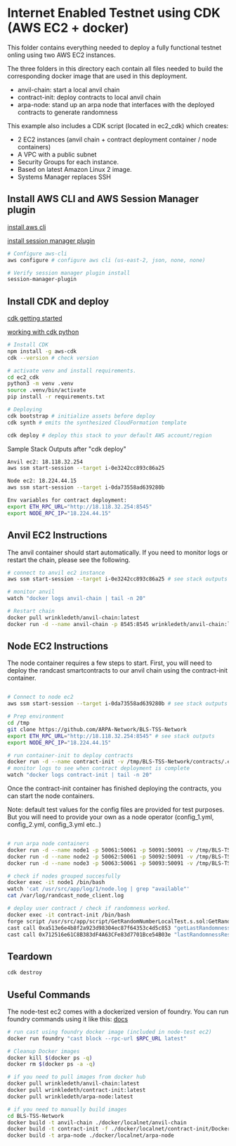 
# Internet Enabled Testnet using CDK (AWS EC2 + docker)

This folder contains everything needed to deploy a fully functional testnet onling using two AWS EC2 instances.

The three folders in this directory each contain all files needed to build the corresponding docker image that are used in this deployment.

- anvil-chain: start a local anvil chain
- contract-init: deploy contracts to local anvil chain
- arpa-node: stand up an arpa node that interfaces with the deployed contracts to generate randomness

This example also includes a CDK script (located in ec2_cdk) which creates:

- 2 EC2 instances (anvil chain + contract deployment container /  node containers)
- A VPC with a public subnet
- Security Groups for each instance.
- Based on latest Amazon Linux 2 image.
- Systems Manager replaces SSH

## Install AWS CLI and AWS Session Manager plugin

[install aws cli](https://docs.aws.amazon.com/cli/latest/userguide/getting-started-install.html)

[install session manager plugin](https://docs.aws.amazon.com/systems-manager/latest/userguide/session-manager-working-with-install-plugin.html)

```bash
# Configure aws-cli
aws configure # configure aws cli (us-east-2, json, none, none)

# Verify session manager plugin install
session-manager-plugin
```

## Install CDK and deploy

[cdk getting started](https://docs.aws.amazon.com/cdk/v2/guide/getting_started.html)

[working with cdk python](https://docs.aws.amazon.com/cdk/v2/guide/work-with-cdk-python.html)

```bash
# Install CDK
npm install -g aws-cdk 
cdk --version # check version

# activate venv and install requirements.
cd ec2_cdk
python3 -m venv .venv 
source .venv/bin/activate
pip install -r requirements.txt

# Deploying
cdk bootstrap # initialize assets before deploy
cdk synth # emits the synthesized CloudFormation template

cdk deploy # deploy this stack to your default AWS account/region
```

Sample Stack Outputs after "cdk deploy"

```bash
Anvil ec2: 18.118.32.254
aws ssm start-session --target i-0e3242cc893c86a25

Node ec2: 18.224.44.15
aws ssm start-session --target i-0da73558ad639280b

Env variables for contract deployment:
export ETH_RPC_URL="http://18.118.32.254:8545"
export NODE_RPC_IP="18.224.44.15"
```

## Anvil EC2 Instructions

The anvil container should start automatically. If you need to monitor logs or restart the chain, please see the following.

```bash
# connect to anvil ec2 instance
aws ssm start-session --target i-0e3242cc893c86a25 # see stack outputs

# monitor anvil 
watch "docker logs anvil-chain | tail -n 20"

# Restart chain
docker pull wrinkledeth/anvil-chain:latest
docker run -d --name anvil-chain -p 8545:8545 wrinkledeth/anvil-chain:latest
```

## Node EC2 Instructions

The node container requires a few steps to start. First, you will need to deploy the randcast smartcontracts to our anvil chain using the contract-init container.

```bash

# Connect to node ec2
aws ssm start-session --target i-0da73558ad639280b # see stack outputs

# Prep environment
cd /tmp
git clone https://github.com/ARPA-Network/BLS-TSS-Network
export ETH_RPC_URL="http://18.118.32.254:8545" # see stack outputs
export NODE_RPC_IP="18.224.44.15"

# run container-init to deploy contracts
docker run -d --name contract-init -v /tmp/BLS-TSS-Network/contracts/.env_example:/usr/src/app/external/.env -e ETH_RPC_URL=$ETH_RPC_URL wrinkledeth/contract-init:latest
# monitor logs to see when contract deployment is complete
watch "docker logs contract-init | tail -n 20" 
```

Once the contract-init container has finished deploying the contracts, you can start the node containers.

Note: default test values for the config files are provided for test purposes. But you will need to provide your own as a node operator (config_1.yml, config_2.yml, config_3.yml etc..)

```bash

# run arpa node containers
docker run -d --name node1 -p 50061:50061 -p 50091:50091 -v /tmp/BLS-TSS-Network/docker/internet-test/arpa-node/config_1.yml:/usr/src/app/external/config.yml -e ETH_RPC_URL=$ETH_RPC_URL -e NODE_RPC_URL=${NODE_RPC_IP}:50061 wrinkledeth/arpa-node:latest
docker run -d --name node2 -p 50062:50061 -p 50092:50091 -v /tmp/BLS-TSS-Network/docker/internet-test/arpa-node/config_2.yml:/usr/src/app/external/config.yml -e ETH_RPC_URL=$ETH_RPC_URL -e NODE_RPC_URL=${NODE_RPC_IP}:50062 wrinkledeth/arpa-node:latest
docker run -d --name node3 -p 50063:50061 -p 50093:50091 -v /tmp/BLS-TSS-Network/docker/internet-test/arpa-node/config_3.yml:/usr/src/app/external/config.yml -e ETH_RPC_URL=$ETH_RPC_URL -e NODE_RPC_URL=${NODE_RPC_IP}:50063 wrinkledeth/arpa-node:latest

# check if nodes grouped succesfully
docker exec -it node1 /bin/bash       
watch 'cat /usr/src/app/log/1/node.log | grep "available"'
cat /var/log/randcast_node_client.log

# deploy user contract / check if randomness worked.
docker exec -it contract-init /bin/bash
forge script /usr/src/app/script/GetRandomNumberLocalTest.s.sol:GetRandomNumberLocalTestScript --fork-url $ETH_RPC_URL --broadcast
cast call 0xa513e6e4b8f2a923d98304ec87f64353c4d5c853 "getLastRandomness()(uint256)" # should not show 0
cast call 0x712516e61C8B383dF4A63CFe83d7701Bce54B03e "lastRandomnessResult()(uint256)" # should match above
```

## Teardown

```bash
cdk destroy
```

## Useful Commands

The node-test ec2 comes with a dockerized version of foundry. You can run foundry commands using it like this:
[docs](https://book.getfoundry.sh/tutorials/foundry-docker)

```bash
# run cast using foundry docker image (included in node-test ec2)
docker run foundry "cast block --rpc-url $RPC_URL latest"

# Cleanup Docker images
docker kill $(docker ps -q)
docker rm $(docker ps -a -q)

# if you need to pull images from docker hub
docker pull wrinkledeth/anvil-chain:latest
docker pull wrinkledeth/contract-init:latest
docker pull wrinkledeth/arpa-node:latest

# if you need to manually build images
cd BLS-TSS-Network
docker build -t anvil-chain ./docker/localnet/anvil-chain
docker build -t contract-init -f ./docker/localnet/contract-init/Dockerfile .
docker build -t arpa-node ./docker/localnet/arpa-node

```

